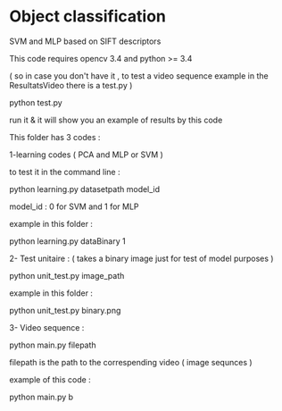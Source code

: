 # Object classification 
 SVM and MLP based on  SIFT descriptors


This code requires opencv 3.4 and python >= 3.4

( so in case you don't have it , to test a video sequence example in the ResultatsVideo there is a test.py )

python test.py 

run it & it will show you an example of results by this code 


This folder has 3 codes : 

1-learning codes ( PCA and MLP or SVM )

to test it in the command line :

python learning.py datasetpath model_id

model_id : 0 for SVM and 1 for MLP

example in this folder :

python learning.py dataBinary 1

2- Test unitaire : ( takes a binary image just for test of model purposes )

python unit_test.py image_path

example in this folder : 

python unit_test.py binary.png


3- Video sequence : 

python main.py filepath

filepath is the path to the correspending video ( image sequnces )

example of this code :

python main.py b


